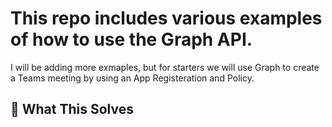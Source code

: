 # This repo includes various examples of how to use the Graph API.
I will be adding more exmaples, but for starters we will use Graph to create a Teams meeting by using an App Registeration and Policy.  

## 🎯 What This Solves

